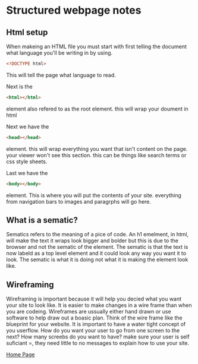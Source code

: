 
# Structured webpage notes

## Html setup

When makeing an HTML file you must start with first telling the document
what language you'll be writing in by using.

```html
<!DOCTYPE html>
```

This will tell the page what language to read.

Next is the

```html
<html></html>
```

element also refered to as the root element.
this will wrap your doument in html

Next we have the

```html
<head></head>
```

element. this will wrap everything you want that isn't content on the page. your viewer won't see this section. this can be things like search terms or css style sheets.

Last we have the

```html
<body></body>
```

element. This is where you will put the contents of your site. everything from navigation bars to images and paragrphs will go here.

## What is a sematic?

Sematics refers to the meaning of a pice of code.
An h1 emelment, in html, will make the text it wraps look bigger and bolder but this is due to the browser and not the sematic of the element. The sematic is that the text is now labeld as a top level element and it could look any way you want it to look. The sematic is what it is doing not what it is making the element look like.

## Wireframing

Wireframing is important because it will help you decied what you want your site to look like. It is easier to make changes in a wire frame than when you are codeing.
Wireframes are ussually either hand drawn or use software to help draw out a boasic plan. Think of the wire frame like the blueprint for your website. It is important to have a water tight concept of you userflow. How do you want your user to go from one screen to the next?
How many screebs do you want to have? make sure your user is self suficiant =, they need little to no messages to explain how to use your site.

[Home Page](README.md)
